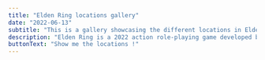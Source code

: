 ```yaml
---
title: "Elden Ring locations gallery"
date: "2022-06-13"
subtitle: "This is a gallery showcasing the different locations in Elden Ring."
description: "Elden Ring is a 2022 action role-playing game developed by FromSoftware and published by Bandai Namco Entertainment. It was directed by Hidetaka Miyazaki and made in collaboration with the fantasy novelist George R. R. Martin, who provided material for the setting. It was released for Windows, PlayStation 4, PlayStation 5, Xbox One, and Xbox Series X/S on February 25."
buttonText: "Show me the locations !"
---
```

